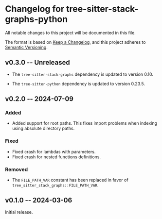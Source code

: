 # Changelog for tree-sitter-stack-graphs-python

All notable changes to this project will be documented in this file.

The format is based on [Keep a Changelog](https://keepachangelog.com/en/1.0.0/),
and this project adheres to [Semantic Versioning](https://semver.org/spec/v2.0.0.html).

## v0.3.0 -- Unreleased

- The `tree-sitter-stack-graphs` dependency is updated to version 0.10.

- The `tree-sitter-python` dependency is updated to version 0.23.5.

## v0.2.0 -- 2024-07-09

### Added

- Added support for root paths. This fixes import problems when indexing using absolute directory paths.

### Fixed

- Fixed crash for lambdas with parameters.
- Fixed crash for nested functions definitions.

### Removed

- The `FILE_PATH_VAR` constant has been replaced in favor of `tree_sitter_stack_graphs::FILE_PATH_VAR`.

## v0.1.0 -- 2024-03-06

Initial release.
